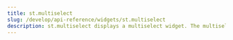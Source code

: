 ```yaml
---
title: st.multiselect
slug: /develop/api-reference/widgets/st.multiselect
description: st.multiselect displays a multiselect widget. The multiselect widget starts as empty.
---
```


<Autofunction function="streamlit.multiselect" />
